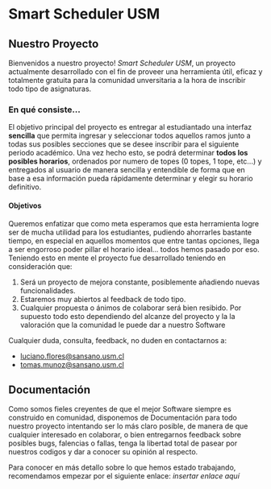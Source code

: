 # Smart Scheduler USM
## Nuestro Proyecto
Bienvenidos a nuestro proyecto! *Smart Scheduler USM*, un proyecto actualmente desarrollado con el fin de proveer una herramienta útil, eficaz y totalmente gratuita para la comunidad unversitaria a la hora de inscribir todo tipo de asignaturas.
### En qué consiste...
El objetivo principal del proyecto es entregar al estudiantado una interfaz **sencilla** que permita ingresar y seleccionar todos aquellos ramos junto a todas sus posibles secciones que se desee inscribir para el siguiente periodo académico. Una vez hecho esto, se podrá determinar **todos los posibles horarios**, ordenados por numero de topes (0 topes, 1 tope, etc...) y entregados al usuario de manera sencilla y entendible de forma que en base a esa información pueda rápidamente determinar y elegir su horario definitivo.
#### Objetivos
Queremos enfatizar que como meta esperamos que esta herramienta logre ser de mucha utilidad para los estudiantes, pudiendo ahorrarles bastante tiempo, en especial en aquellos momentos que entre tantas opciones, llega a ser engorroso poder pillar el horario ideal... todos hemos pasado por eso. Teniendo esto en mente el proyecto fue desarrollado teniendo en consideración que:
1. Será un proyecto de mejora constante, posiblemente añadiendo nuevas funcionalidades.
2. Estaremos muy abiertos al feedback de todo tipo.
3. Cualquier propuesta o ánimos de colaborar será bien resibido.
Por supuesto todo esto dependiendo del alcanze del proyecto y la la valoración que la comunidad le puede dar a nuestro Software

Cualquier duda, consulta, feedback, no duden en contactarnos a:
- luciano.flores@sansano.usm.cl
- tomas.munoz@sansano.usm.cl
## Documentación
Como somos fieles creyentes de que el mejor Software siempre es construido en comunidad, disponemos de Documentación para todo nuestro proyecto intentando ser lo más claro posible, de manera de que cualquier interesado en colaborar, o bien entregarnos feedback sobre posibles bugs, falencias o fallas, tenga la libertad total de pasear por nuestros codigos y dar a conocer su opinión al respecto.

Para conocer en más detallo sobre lo que hemos estado trabajando, recomendamos empezar por el siguiente enlace:
*insertar enlace aquí*